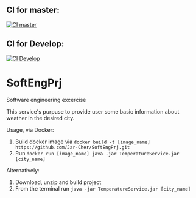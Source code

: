 ## CI for master:
[![CI master](https://github.com/Jar-Cher/SoftEngPrj/actions/workflows/maven.yml/badge.svg?branch=master)](https://github.com/Jar-Cher/SoftEngPrj/actions/workflows/maven.yml)
## CI for Develop:
[![CI Develop](https://github.com/Jar-Cher/SoftEngPrj/actions/workflows/maven.yml/badge.svg?branch=Develop)](https://github.com/Jar-Cher/SoftEngPrj/actions/workflows/maven.yml)

# SoftEngPrj
Software engineering excercise

This service's purpuse to provide user some basic information about weather in the desired city.

Usage, via Docker:
1. Build docker image via ```docker build -t [image_name] https://github.com/Jar-Cher/SoftEngPrj.git```
2. Run ```docker run [image_name] java -jar TemperatureService.jar [city_name]```

Alternatively:
1. Download, unzip and build project
2. From the terminal run ```java -jar TemperatureService.jar [city_name]```


